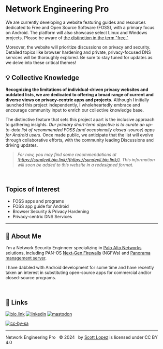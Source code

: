 
# Network Engineering Pro

  We are currently developing a website featuring guides and resources dedicated to Free and Open Source Software (FOSS), with a primary focus on Android. The platform will also showcase select Linux and Windows projects. Please be aware of [the distinction in the term "free."](https://itsfoss.com/what-is-foss/#free-in-free-and-open-source-software-does-not-mean-free-of-cost)

  Moreover, the website will prioritize discussions on privacy and security. Detailed topics like browser hardening and private, privacy-focused DNS services will be thoroughly explored. Be sure to stay tuned for updates as we delve into these critical themes!


## 💡 Collective Knowledge

  **Recognizing the limitations of individual-driven privacy websites and outdated lists, we are dedicated to offering a broad range of current and diverse views on privacy-centric apps and projects.** Although I initially launched this project independently, I wholeheartedly embrace and encourage community input to enrich our collective knowledge base.

  The distinctive feature that sets this project apart is the inclusive approach to gathering insights. *Our primary short-term objective is to curate an up-to-date list of recommended FOSS (and occasionally closed-source) apps for Android users.* Once made public, we anticipate that the list will evolve through collaborative efforts, with the community leading Discussions and driving updates.

  >*For now, you may find some recommendations at [https://sundevil.bio.link/](https://sundevil.bio.link/). This information will soon be added to this website in a redesigned format.*

&NonBreakingSpace; <!-- space for clarity -->

## Topics of Interest
  * FOSS apps and programs
  * FOSS app guide for Android
  * Browser Security & Privacy Hardening
  * Privacy-centric DNS Services

<!-- space for clarity &NonBreakingSpace; -->

---
## 🚀 About Me
  
  I'm a Network Security Enginneer specializing in [Palo Alto Networks](https://www.paloaltonetworks.com) solutions, including PAN-OS [Next-Gen Firewalls](https://docs.paloaltonetworks.com/pan-os) (NGFWs) and [Panorama management server](https://docs.paloaltonetworks.com/panorama).
  
  I have dabbled with Android development for some time and have recently taken an interest in substituting open-source apps for commercial and/or closed-source programs.

&NonBreakingSpace; <!-- space for clarity -->

## 🔗 Links
[![bio.link](https://img.shields.io/badge/bio.link-000000%7D?style=for-the-badge&logo=biolink&logoColor=white)](https://scottlopez.bio.link/)
[![linkedin](https://img.shields.io/badge/linkedin-0A66C2?style=for-the-badge&logo=linkedin&logoColor=white)](https://www.linkedin.com/in/scottlopez)
[![mastodon](https://img.shields.io/badge/Mastodon-6364FF?style=for-the-badge&logo=Mastodon&logoColor=white)](https://noc.social/@sundevil311)

[![cc-by-sa](https://forthebadge.com/images/badges/cc-by-sa.png)](https://creativecommons.org/licenses/by-sa/4.0/)

<!-- space for clarity &NonBreakingSpace; -->

---
Network Engineering Pro &nbsp; &copy; 2024 &nbsp; by [Scott Lopez](mailto:website@neteng.pro) is licensed under CC BY 4.0
